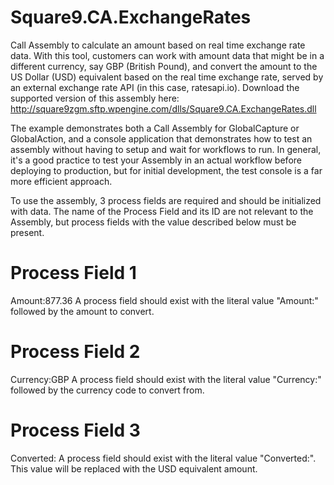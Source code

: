 # Square9.CA.ExchangeRates
Call Assembly to calculate an amount based on real time exchange rate data.  With this tool, customers can work with amount
data that might be in a different currency, say GBP (British Pound), and convert the amount to the US Dollar (USD) equivalent
based on the real time exchange rate, served by an external exchange rate API (in this case, ratesapi.io).  Download the supported version of this assembly here:  http://square9zgm.sftp.wpengine.com/dlls/Square9.CA.ExchangeRates.dll

The example demonstrates both a Call Assembly for GlobalCapture or GlobalAction, and a console application that demonstrates
how to test an assembly without having to setup and wait for workflows to run.  In general, it's a good practice to test your Assembly 
in an actual workflow before deploying to production, but for initial development, the test console is a far more efficient approach.

To use the assembly, 3 process fields are required and should be initialized with data.  The name of the Process Field and its ID are
not relevant to the Assembly, but process fields with the value described below must be present.

# Process Field 1
Amount:877.36
A process field should exist with the literal value "Amount:" followed by the amount to convert.

# Process Field 2
Currency:GBP
A process field should exist with the literal value "Currency:" followed by the currency code to convert from.

# Process Field 3
Converted:
A process field should exist with the literal value "Converted:".  This value will be replaced with the USD equivalent amount.
